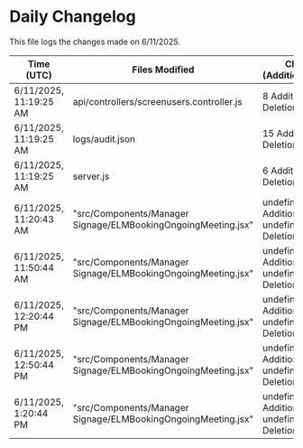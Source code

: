 # Daily Changelog

This file logs the changes made on 6/11/2025.

| Time (UTC)             | Files Modified                    | Changes (Addition/Deletion) |
|------------------------|-----------------------------------|-----------------------------|
| 6/11/2025, 11:19:25 AM | api/controllers/screenusers.controller.js | 8 Additions & 8 Deletions |
| 6/11/2025, 11:19:25 AM | logs/audit.json | 15 Additions & 15 Deletions |
| 6/11/2025, 11:19:25 AM | server.js | 6 Additions & 0 Deletions |
| 6/11/2025, 11:20:43 AM | "src/Components/Manager Signage/ELMBookingOngoingMeeting.jsx" | undefined Additions & undefined Deletions|
| 6/11/2025, 11:50:44 AM | "src/Components/Manager Signage/ELMBookingOngoingMeeting.jsx" | undefined Additions & undefined Deletions|
| 6/11/2025, 12:20:44 PM | "src/Components/Manager Signage/ELMBookingOngoingMeeting.jsx" | undefined Additions & undefined Deletions|
| 6/11/2025, 12:50:44 PM | "src/Components/Manager Signage/ELMBookingOngoingMeeting.jsx" | undefined Additions & undefined Deletions|
| 6/11/2025, 1:20:44 PM | "src/Components/Manager Signage/ELMBookingOngoingMeeting.jsx" | undefined Additions & undefined Deletions|
